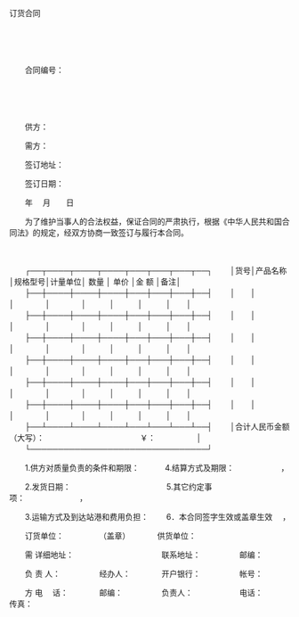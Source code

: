 



订货合同



 

　　

　　


 　　合同编号：
 
　　

　　

　　供方：　　

　　需方：

　　签订地址：

　　签订日期：

　　年　 月　　日　　

　　为了维护当事人的合法权益，保证合同的严肃执行，根据《中华人民共和国合同法》的规定，经双方协商一致签订与履行本合同。

　　


　　┌──┬────┬────┬────┬───┬───┬───┬──┐
　　│货号│产品名称│规格型号│计量单位│ 数量 │ 单价 │金 额 │备注│
　　├──┼────┼────┼────┼───┼───┼───┼──┤
　　│　　│　　　　│　　　　│　　　　│　　　│　　　│　　　│　　│
　　├──┼────┼────┼────┼───┼───┼───┼──┤
　　│　　│　　　　│　　　　│　　　　│　　　│　　　│　　　│　　│
　　├──┼────┼────┼────┼───┼───┼───┼──┤
　　│　　│　　　　│　　　　│　　　　│　　　│　　　│　　　│　　│
　　├──┼────┼────┼────┼───┼───┼───┼──┤
　　│　　│　　　　│　　　　│　　　　│　　　│　　　│　　　│　　│
　　├──┼────┼────┼────┼───┼───┼───┼──┤
　　│　　│　　　　│　　　　│　　　　│　　　│　　　│　　　│　　│
　　├──┼────┼────┼────┼───┼───┼───┼──┤
　　│　　│　　　　│　　　　│　　　　│　　　│　　　│　　　│　　│
　　├──┴────┴────┴────┴───┴───┴───┴──┤
　　│合计人民币金额（大写）：　　　　　　　　　　　　 ￥：　　　　　 │
　　└────────────────────────────────┘
　　


　　1.供方对质量负责的条件和期限：　　　 4.结算方式及期限：　　　　　　，

　　2.发货日期：　　　　　　　　　　　　 5.其它约定事项：　　　　　　　，

　　3.运输方式及到达站港和费用负担：　　 6．本合同签字生效或盖章生效　 ，　　

　　订货单位：　　　　　（盖章）　　　　供货单位：

　　需 详细地址：　　　　　　　　　　　 联系地址：　　　　　邮编：

　　负 责 人：　　　　　经办人：　　　　开户银行：　　　　　帐号：

　　方 电　 话：　　　　邮编：　　　　　负责人：　　　　　　电话：　　　传真：